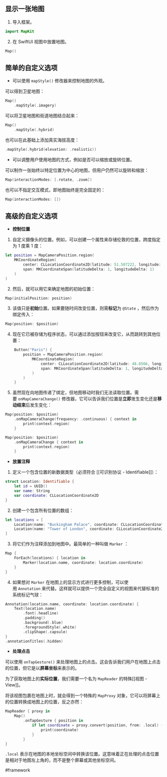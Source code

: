 ## 显示一张地图

1. 导入框架。

```swift
import MapKit 
```

2. 在 SwiftUI 视图中放置地图。

```swift
Map()
```

## 简单的自定义选项

- 可以使用 `mapStyle()` 修改器来控制地图的外观。

可以得到卫星地图：

```swift
Map()
    .mapStyle(.imagery)
```

可以将卫星地图和街道地图结合起来：

```swift
Map()
    .mapStyle(.hybrid)
```

也可以在此基础上添加真实海拔高度：

```swift
.mapStyle(.hybrid(elevation: .realistic))
```

- 可以调整用户使用地图的方式，例如是否可以缩放或旋转位置。

可以制作一张始终以特定位置为中心的地图，但用户仍然可以旋转和缩放：

```swift
Map(interactionModes: [.rotate, .zoom])
```

也可以不指定交互模式，即地图始终是完全固定的：

```swift
Map(interactionModes: [])
```

## 高级的自定义选项

- **控制位置**

1. 自定义摄像头的位置。例如，可以创建一个属性来存储伦敦的位置，跨度指定为 1 度乘 1 度：

```swift
let position = MapCameraPosition.region(
    MKCoordinateRegion(
        center: CLLocationCoordinate2D(latitude: 51.507222, longitude: -0.1275),
        span: MKCoordinateSpan(latitudeDelta: 1, longitudeDelta: 1)
    )
)
```

2. 然后，就可以用它来确定地图的初始位置：

```swift
Map(initialPosition: position)
```

3. 该值只是**初始**位置。如果要随时间改变位置，则需**标记**为 `@State` ，然后作为绑定传入：

```swift
Map(position: $position)
```

4. 现在它已被存储为程序状态，可以通过添加按钮来改变它，从而跳转到其他位置：

```swift
    Button("Paris") {
        position = MapCameraPosition.region(
            MKCoordinateRegion(
                center: CLLocationCoordinate2D(latitude: 48.8566, longitude: 2.3522),
                span: MKCoordinateSpan(latitudeDelta: 1, longitudeDelta: 1)
            )
        )
    }
```

5. 虽然现在向地图传递了绑定，但地图移动时我们无法读取位置。需要 `onMapCameraChange()` 修改器，它可以告诉我们位置是**立即**发生变化还是**移动结束**后发生变化：

```swift
Map(position: $position)
    .onMapCameraChange(frequency: .continuous) { context in
        print(context.region)
    }
```

```swift
Map(position: $position)
    .onMapCameraChange { context in
        print(context.region)
    }
```

- **放置注释**

1. 定义一个包含位置的新数据类型（必须符合 [[可识别协议 - Identifiable]]）：

```swift
struct Location: Identifiable {
    let id = UUID()
    var name: String
    var coordinate: CLLocationCoordinate2D
}
```

2. 创建一个包含所有位置的数组：

```swift
let locations = [
    Location(name: "Buckingham Palace", coordinate: CLLocationCoordinate2D(latitude: 51.501, longitude: -0.141)),
    Location(name: "Tower of London", coordinate: CLLocationCoordinate2D(latitude: 51.508, longitude: -0.076))
]
```

3. 将它们作为注释添加到地图中。最简单的一种叫做 `Marker` ：

```swift
Map {
    ForEach(locations) { location in
        Marker(location.name, coordinate: location.coordinate)
    }
}
```

4. 如果想对 `Marker` 在地图上的显示方式进行更多控制，可以使用 `Annotation` 来代替。这样就可以提供一个完全自定义的视图来代替标准的系统标记气球：

```swift
Annotation(location.name, coordinate: location.coordinate) {
    Text(location.name)
        .font(.headline)
        .padding()
        .background(.blue)
        .foregroundStyle(.white)
        .clipShape(.capsule)
}
.annotationTitles(.hidden)
```

- **处理点击**

可以使用 `onTapGesture()` 来处理地图上的点击。这会告诉我们用户在地图上点击的位置，但它是以**屏幕坐标**来表示的。

为了获取地图上的**实际位置**，我们需要一个名为 `MapReader` 的特殊[[视图 - View]]。

将该视图包裹在地图上时，就会得到一个特殊的 `MapProxy` 对象，它可以将屏幕上的位置转换成地图上的位置，反之亦然：

```swift
MapReader { proxy in
    Map()
        .onTapGesture { position in
            if let coordinate = proxy.convert(position, from: .local) {
                print(coordinate)
            }
        }
}
```

`.local` 表示在地图的本地坐标空间中转换该位置。这意味着正在处理的点击位置是相对于地图左上角的，而不是整个屏幕或其他坐标空间。

#framework 